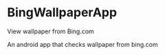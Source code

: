 # BingWallpaperApp
View wallpaper from Bing.com

An android app that checks wallpaper from bing.com
